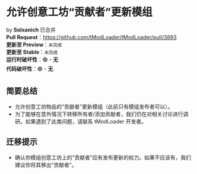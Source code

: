 # 允许创意工坊“贡献者”更新模组
by **Solxanich** 已合并  
**Pull Request**：<https://github.com/tModLoader/tModLoader/pull/3893>  
**更新至 Preview**：`未完成`  
**更新至 Stable**：`未完成`  
**运行时破坏性**：🟢 - **无**  
**代码破坏性**：🟢 - **无**

## 简要总结

- 允许创意工坊物品的“贡献者”更新模组（此前只有模组发布者可以）。
- 为了能够在意外情况下转移所有者/添加贡献者，我们仍在对相关讨论进行调研。如果遇到了此类问题，请联系 tModLoader 开发者。

## 迁移提示

- 确认你模组创意工坊上的“贡献者”应有发布更新的权力。如果不应该有，我们建议你将其移出“贡献者”。
